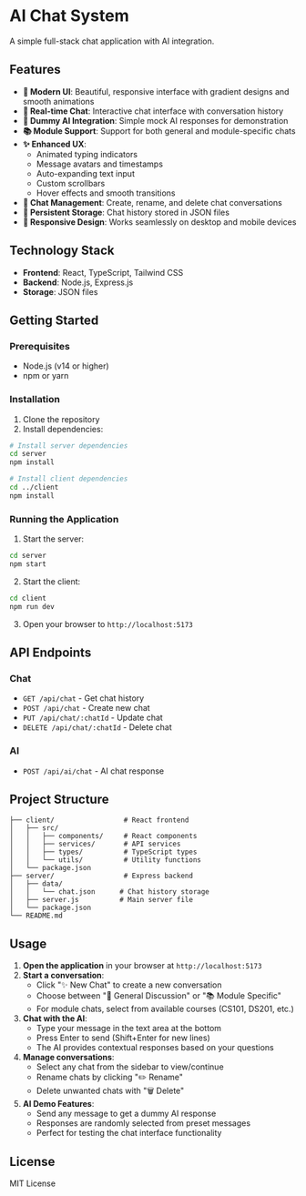 # AI Chat System

A simple full-stack chat application with AI integration.

## Features

- **🎨 Modern UI**: Beautiful, responsive interface with gradient designs and smooth animations
- **💬 Real-time Chat**: Interactive chat interface with conversation history
- **🤖 Dummy AI Integration**: Simple mock AI responses for demonstration
- **📚 Module Support**: Support for both general and module-specific chats
- **✨ Enhanced UX**: 
  - Animated typing indicators
  - Message avatars and timestamps
  - Auto-expanding text input
  - Custom scrollbars
  - Hover effects and smooth transitions
- **🔧 Chat Management**: Create, rename, and delete chat conversations
- **💾 Persistent Storage**: Chat history stored in JSON files
- **📱 Responsive Design**: Works seamlessly on desktop and mobile devices

## Technology Stack

- **Frontend**: React, TypeScript, Tailwind CSS
- **Backend**: Node.js, Express.js
- **Storage**: JSON files

## Getting Started

### Prerequisites

- Node.js (v14 or higher)
- npm or yarn

### Installation

1. Clone the repository
2. Install dependencies:

```bash
# Install server dependencies
cd server
npm install

# Install client dependencies
cd ../client
npm install
```

### Running the Application

1. Start the server:
```bash
cd server
npm start
```

2. Start the client:
```bash
cd client
npm run dev
```

3. Open your browser to `http://localhost:5173`

## API Endpoints

### Chat
- `GET /api/chat` - Get chat history
- `POST /api/chat` - Create new chat
- `PUT /api/chat/:chatId` - Update chat
- `DELETE /api/chat/:chatId` - Delete chat

### AI
- `POST /api/ai/chat` - AI chat response

## Project Structure

```
├── client/                 # React frontend
│   ├── src/
│   │   ├── components/     # React components
│   │   ├── services/       # API services
│   │   ├── types/          # TypeScript types
│   │   └── utils/          # Utility functions
│   └── package.json
├── server/                 # Express backend
│   ├── data/
│   │   └── chat.json      # Chat history storage
│   ├── server.js          # Main server file
│   └── package.json
└── README.md
```

## Usage

1. **Open the application** in your browser at `http://localhost:5173`
2. **Start a conversation**:
   - Click "✨ New Chat" to create a new conversation
   - Choose between "💬 General Discussion" or "📚 Module Specific"
   - For module chats, select from available courses (CS101, DS201, etc.)
3. **Chat with the AI**:
   - Type your message in the text area at the bottom
   - Press Enter to send (Shift+Enter for new lines)
   - The AI provides contextual responses based on your questions
4. **Manage conversations**:
   - Select any chat from the sidebar to view/continue
   - Rename chats by clicking "✏️ Rename"
   - Delete unwanted chats with "🗑️ Delete"
5. **AI Demo Features**:
   - Send any message to get a dummy AI response
   - Responses are randomly selected from preset messages
   - Perfect for testing the chat interface functionality

## License

MIT License
